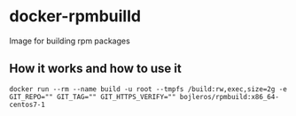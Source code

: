 # docker-rpmbuilld
Image for building rpm packages

## How it works and how to use it

```
docker run --rm --name build -u root --tmpfs /build:rw,exec,size=2g -e GIT_REPO="" GIT_TAG="" GIT_HTTPS_VERIFY="" bojleros/rpmbuild:x86_64-centos7-1
```
